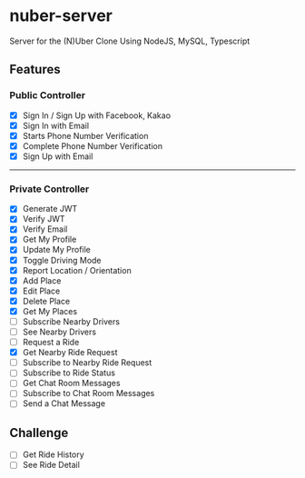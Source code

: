 # nuber-server

Server for the (N)Uber Clone Using NodeJS, MySQL, Typescript

## Features

### Public Controller

- [x] Sign In / Sign Up with Facebook, Kakao
- [x] Sign In with Email
- [x] Starts Phone Number Verification
- [x] Complete Phone Number Verification
- [x] Sign Up with Email

---

### Private Controller

- [x] Generate JWT
- [x] Verify JWT
- [x] Verify Email
- [x] Get My Profile
- [x] Update My Profile
- [x] Toggle Driving Mode
- [x] Report Location / Orientation
- [x] Add Place
- [x] Edit Place
- [x] Delete Place
- [x] Get My Places
- [ ] Subscribe Nearby Drivers
- [ ] See Nearby Drivers
- [ ] Request a Ride
- [x] Get Nearby Ride Request
- [ ] Subscribe to Nearby Ride Request
- [ ] Subscribe to Ride Status
- [ ] Get Chat Room Messages
- [ ] Subscribe to Chat Room Messages
- [ ] Send a Chat Message

## Challenge

- [ ] Get Ride History
- [ ] See Ride Detail
